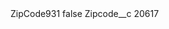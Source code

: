 <?xml version="1.0" encoding="UTF-8"?>
<CustomMetadata xmlns="http://soap.sforce.com/2006/04/metadata" xmlns:xsi="http://www.w3.org/2001/XMLSchema-instance" xmlns:xsd="http://www.w3.org/2001/XMLSchema">
    <label>ZipCode931</label>
    <protected>false</protected>
    <values>
        <field>Zipcode__c</field>
        <value xsi:type="xsd:string">20617</value>
    </values>
</CustomMetadata>
